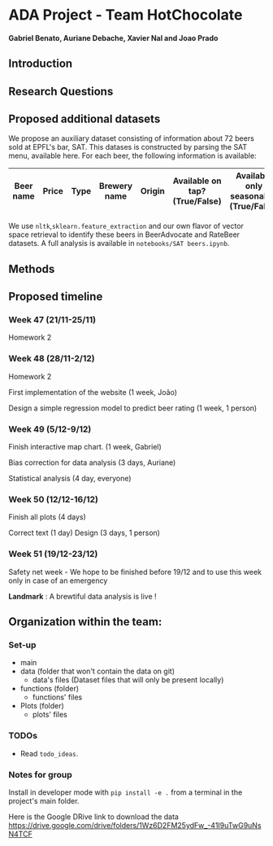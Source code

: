 # ADA Project - Team HotChocolate
#### Gabriel Benato, Auriane Debache, Xavier Nal and Joao Prado

## Introduction 

## Research Questions
  
## Proposed additional datasets

We propose an auxiliary dataset consisting of information about 72 beers sold at EPFL's bar, SAT. This datases is constructed by parsing the SAT menu, available here. For each beer, the following information is available: 

| Beer name | Price | Type | Brewery name | Origin | Available on tap? (True/False) | Available only seasonally? (True/False) | ABV | Serving volume |
|-----------|-------|------|--------------|--------|------------------|---------------------------|-----|----------------|

We use ```nltk```,```sklearn.feature_extraction``` and our own flavor of vector space retrieval to identify these beers in BeerAdvocate and RateBeer datasets. A full analysis is available in ```notebooks/SAT beers.ipynb```.

## Methods

## Proposed timeline

### Week 47 (21/11-25/11)
Homework 2
### Week 48 (28/11-2/12)
Homework 2

First implementation of the website (1 week, João)

Design a simple regression model to predict beer rating (1 week, 1 person)
### Week 49 (5/12-9/12)


Finish interactive map chart. (1 week, Gabriel)

Bias correction for data analysis (3 days, Auriane)

Statistical analysis (4 day, everyone)
### Week 50 (12/12-16/12)
Finish all plots (4 days)

Correct text (1 day)
Design (3 days, 1 person)

### Week 51 (19/12-23/12)
Safety net week - We hope to be finished before 19/12 and to use this week only in case of an emergency

__Landmark__ : A brewtiful data analysis is live !

## Organization within the team:

### Set-up

- main
- data (folder that won't contain the data on git)
  - data's files (Dataset files that will only be present locally)
- functions (folder)
  - functions' files
- Plots (folder)
  - plots' files 
  
### TODOs
- Read ```todo_ideas```.

### Notes for group
Install in developer mode with `pip install -e .` from a terminal in the project's main folder.

Here is the Google DRive link to download the data 
https://drive.google.com/drive/folders/1Wz6D2FM25ydFw_-41I9uTwG9uNsN4TCF
